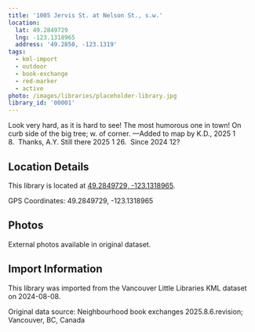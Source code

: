```yaml
---
title: '1005 Jervis St. at Nelson St., s.w.'
location:
  lat: 49.2849729
  lng: -123.1318965
  address: '49.2850, -123.1319'
tags:
  - kml-import
  - outdoor
  - book-exchange
  - red-marker
  - active
photo: /images/libraries/placeholder-library.jpg
library_id: '00001'
---
```

Look very hard, as it is hard to see!
The most humorous one in town!
On curb side of the big tree; w. of corner.
—Added to map by K.D., 2025 1 8.  Thanks, A.Y.
Still there 2025 1 26.  Since 2024 12?

## Location Details

This library is located at [49.2849729, -123.1318965](https://www.google.com/maps?q=49.2849729,-123.1318965).

GPS Coordinates: 49.2849729, -123.1318965

## Photos

External photos available in original dataset.

## Import Information

This library was imported from the Vancouver Little Libraries KML dataset on 2024-08-08.

Original data source: Neighbourhood book exchanges 2025.8.6.revision; Vancouver, BC, Canada
